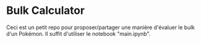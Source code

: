 # Bulk Calculator

Ceci est un petit repo pour proposer/partager une manière d'évaluer le bulk d'un Pokémon. Il suffit d'utiliser le notebook "main.ipynb".
